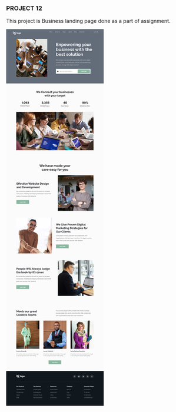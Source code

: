 ### PROJECT 12

This project is Business landing page done as a part of assignment.

![Project 01 Image](./12.png)
